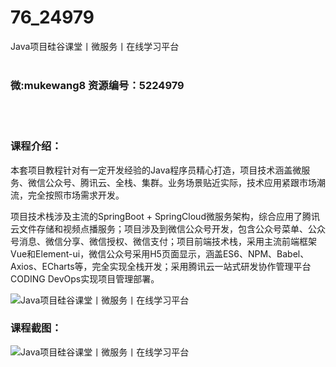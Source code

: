 # 76_24979
Java项目硅谷课堂丨微服务丨在线学习平台
<br/></br>
<h3>微:mukewang8 资源编号：5224979</h3>
<br/></br>
<h3>课程介绍：</h3>
<p>本套项目教程针对有一定开发经验的Java程序员精心打造，项目技术涵盖微服务、微信公众号、腾讯云、全栈、集群。业务场景贴近实际，技术应用紧跟市场潮流，完全按照市场需求开发。</p>
<p>项目技术栈涉及主流的SpringBoot + SpringCloud微服务架构，综合应用了腾讯云文件存储和视频点播服务；项目涉及到微信公众号开发，包含公众号菜单、公众号消息、微信分享、微信授权、微信支付；项目前端技术栈，采用主流前端框架Vue和Element-ui，微信公众号采用H5页面显示，涵盖ES6、NPM、Babel、Axios、ECharts等，完全实现全栈开发；采用腾讯云一站式研发协作管理平台CODING DevOps实现项目管理部署。</p>
<p><img src="https://www.ko996.com/wp-content/uploads/img/2022/06/1-116-300x157.png" alt="Java项目硅谷课堂丨微服务丨在线学习平台"></p>
<div class="info-desc">
<h3>课程截图：</h3>
<p><img src="https://www.ko996.com/wp-content/uploads/img/2022/06/2-107.png" alt="Java项目硅谷课堂丨微服务丨在线学习平台"></p>


			
</div>
